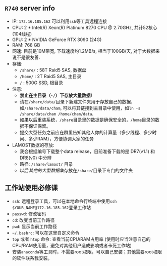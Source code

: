 ## `R740` server info

- IP: `172.16.185.162` 可以利用`ssh`等工具远程连接
- CPU: 2 * Intel(R) Xeon(R) Platinum 8270 CPU @ 2.70GHz, 共计52核心 (104线程)
- GPU: 2 * NVIDIA GeForce RTX 3090 (24G)
- RAM: 768 GB  
- 网速: 目前是10M带宽, 下载速度约1.2MB/s, 相当于100GB/天, 对于大数据来说不是很友善.
- 存储:
    - `/share/` : 58T Raid5 SAS, 数据盘
    - `/home/`  : 2T Raid5 SAS,  主目录
    - `/`       : 500G SSD,      根目录
- 注意: 
    - **禁止在主目录（`~/`）下存放大量数据!** 
    - 请在`/share/data/`目录下新建文件夹用于存放自己的数据，如`/share/data/cham`, 可以将其链接到主目录中使用，如`ln -s /share/data/cham /home/cham/data`.
    - 如果以后重装系统，`/share`目录里的数据是确保安全的，`/home`目录的数据不保证保留。
    - 提交大型任务之前应在群里告知其他人你的计算量（多少线程、多少时间、多少RAM），方便协调大家的任务
- LAMOST数据的存放:
    - 我会根据编号下载整个data release，目前准备下载的是 DR7(v1.1) 和 DR8(v0) 中分辨
    - 路径: `/share/lamost/` 目录
    - 以后*其他的大型数据集*存放在`/share/`目录下专门的文件夹
    
## 工作站使用必修课
- `ssh`: 远程登录工具，可以在本地命令行终端中使用`ssh $YOUR_NAME@172.16.185.162`登录工作站
- `passwd`: 修改密码
- `cd`: 改变当前工作路径
- `pwd`: 显示当前工作路径
- `~/.bashrc`: 可以在这里自定义命令
- `top` 或者 `htop` 命令: 查看当前CPU/RAM占用率 (使用时应当注意自己的CPU/RAM使用量，避免对其他用户造成影响或者卡死工作站)
- 安装`anaconda`等工具时，不需要root权限，可以自己安装；其他需要root权限的软件联系我安装。
